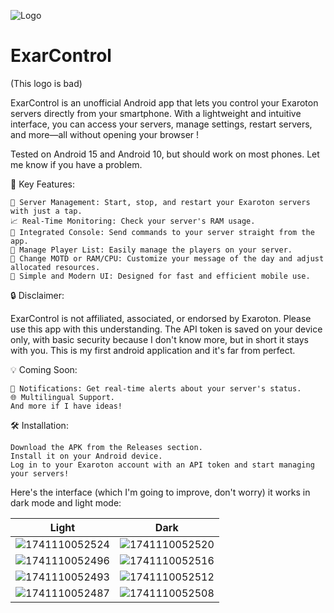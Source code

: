 ![Logo](https://oh64.moe/Images/ExarControl.png)
# ExarControl 
(This logo is bad)

ExarControl is an unofficial Android app that lets you control your Exaroton servers directly from your smartphone. With a lightweight and intuitive interface, you can access your servers, manage settings, restart servers, and more—all without opening your browser !

Tested on Android 15 and Android 10, but should work on most phones. Let me know if you have a problem.

🚀 Key Features:

    📂 Server Management: Start, stop, and restart your Exaroton servers with just a tap.
    📈 Real-Time Monitoring: Check your server's RAM usage.
    💬 Integrated Console: Send commands to your server straight from the app.
    👥 Manage Player List: Easily manage the players on your server.
    🔄 Change MOTD or RAM/CPU: Customize your message of the day and adjust allocated resources.
    🎨 Simple and Modern UI: Designed for fast and efficient mobile use.

🔒 Disclaimer:

ExarControl is not affiliated, associated, or endorsed by Exaroton. Please use this app with this understanding.
The API token is saved on your device only, with basic security because I don't know more, but in short it stays with you.
This is my first android application and it's far from perfect.

💡 Coming Soon:

    🔔 Notifications: Get real-time alerts about your server's status.
    🌐 Multilingual Support.
    And more if I have ideas!

🛠️ Installation:

    Download the APK from the Releases section.
    Install it on your Android device.
    Log in to your Exaroton account with an API token and start managing your servers!

Here's the interface (which I'm going to improve, don't worry) it works in dark mode and light mode: 

| Light | Dark |
|-------|-------|
| ![1741110052524](https://github.com/user-attachments/assets/226284a7-8460-4aa5-b650-2d93019d21f1) | ![1741110052520](https://github.com/user-attachments/assets/b1c19c8b-af0d-4bca-a818-74e124f6b1dd) |
| ![1741110052496](https://github.com/user-attachments/assets/3a50e59d-0d62-4c70-b87a-7505f79ce7fa) | ![1741110052516](https://github.com/user-attachments/assets/70ae3a5c-1bbf-4ee9-8e49-8a5b926fe1be) |
| ![1741110052493](https://github.com/user-attachments/assets/895eb7d2-f121-46bd-98e2-b8ebdf5f260b) | ![1741110052512](https://github.com/user-attachments/assets/e3924a91-3921-47f6-abd9-7c8fbb61b150) |
| ![1741110052487](https://github.com/user-attachments/assets/c1aa7330-1e68-402c-9912-9084830890f9) | ![1741110052508](https://github.com/user-attachments/assets/b791828f-b762-437d-91f6-131452080693) |


